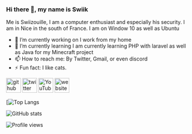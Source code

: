 ### Hi there 👋, my name is Swiik
Me is Swiizouille, I am a computer enthusiast and especially his security. I am in Nice in the south of France. I am on Window 10 as well as Ubuntu

- 🔭 I’m currently working on I work from my home 
- 🌱 I’m currently learning I am currently learning PHP with laravel as well as Java for my Minecraft project 
- 📫 How to reach me: By Twitter, Gmail, or even discord 
- ⚡ Fun fact: I like cats. 


[<img src='https://cdn.jsdelivr.net/npm/simple-icons@3.0.1/icons/github.svg' alt='github' height='40'>](https://github.com/Swiizouille)  [<img src='https://cdn.jsdelivr.net/npm/simple-icons@3.0.1/icons/twitter.svg' alt='twitter' height='40'>](https://twitter.com/@AkaSwiik)  [<img src='https://cdn.jsdelivr.net/npm/simple-icons@3.0.1/icons/youtube.svg' alt='YouTube' height='40'>](https://www.youtube.com/channel/Swiik)  [<img src='https://cdn.jsdelivr.net/npm/simple-icons@3.0.1/icons/icloud.svg' alt='website' height='40'>](https://navazia.fr/)  


[![Top Langs](https://github-readme-stats.vercel.app/ap/top-langs/?username=Swiizouille&&show_icons=true&title_color=ffffff&icon_color=bb2acf&text_color=daf7dc&bg_color=151515)

![GitHub stats](https://github-readme-stats.vercel.app/api?username=Swiizouille&&show_icons=true&title_color=ffffff&icon_color=bb2acf&text_color=daf7dc&bg_color=151515)  

![Profile views](https://gpvc.arturio.dev/Swiizouille)  
